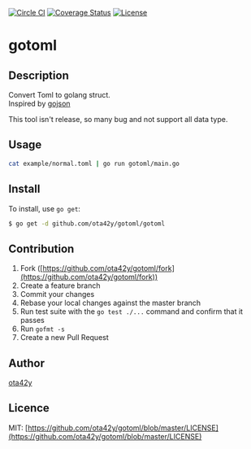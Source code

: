 [![Circle CI](https://circleci.com/gh/ota42y/gotoml.svg?style=svg)](https://circleci.com/gh/ota42y/gotoml)
[![Coverage Status](https://coveralls.io/repos/ota42y/gotoml/badge.svg?branch=master&service=github)](https://coveralls.io/github/ota42y/gotoml?branch=master)
[![License](https://img.shields.io/github/license/mashape/apistatus.svg)](https://github.com/ota42y/gotoml/blob/master/LICENSE)

# gotoml

## Description
Convert Toml to golang struct.  
Inspired by [gojson](https://github.com/ChimeraCoder/gojson)

This tool isn't release, so many bug and not support all data type.

## Usage

```bash
cat example/normal.toml | go run gotoml/main.go 
```

## Install

To install, use `go get`:

```bash
$ go get -d github.com/ota42y/gotoml/gotoml
```

## Contribution

1. Fork ([https://github.com/ota42y/gotoml/fork](https://github.com/ota42y/gotoml/fork))
1. Create a feature branch
1. Commit your changes
1. Rebase your local changes against the master branch
1. Run test suite with the `go test ./...` command and confirm that it passes
1. Run `gofmt -s`
1. Create a new Pull Request

## Author

[ota42y](https://github.com/ota42y)

## Licence
MIT: [https://github.com/ota42y/gotoml/blob/master/LICENSE](https://github.com/ota42y/gotoml/blob/master/LICENSE)
